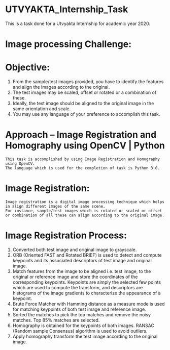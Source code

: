 # UTVYAKTA_Internship_Task
This is a task done for a Utvyakta Internship for academic year 2020.

# Image processing Challenge:
# Objective:
1.	From the sample/test images provided, you have to identify the features and align the images according to the original.
2.	The test images may be scaled, offset or rotated or a combination of these.
3.	Ideally, the test image should be aligned to the original image in the same orientation and scale.
4.	You may use any language of your preference to accomplish this task.	

# Approach – Image Registration and Homography using OpenCV | Python
	This task is accomplished by using Image Registration and Homography using OpenCV.
	The language which is used for the completion of task is Python 3.0. 
  
# Image Registration: 
	Image registration is a digital image processing technique which helps in align different images of the same scene. 
	For instance, sample/test images which is rotated or scaled or offset or combination of all these can align according to the original image.
  
# Image Registration Process:
1.	Converted both test image and original image to grayscale.
2.	ORB (Oriented FAST and Rotated BRIEF) is used to detect and compute keypoints and its associated descriptors of test image and original image.
3.	Match features from the image to be aligned i.e. test image, to the original or reference image and store the coordinates of the corresponding keypoints. Keypoints are simply the selected few points which are used to compute the transform, and descriptors are histograms of the image gradients to characterize the appearance of a keypoint.
4.	Brute Force Matcher with Hamming distance as a measure mode is used for matching keypoints of both test image and reference image.	
5.	Sorted the matches to pick the top matches and remove the noisy matches. Top 85% matches are selected.
6.	Homography is obtained for the keypoints of both images. RANSAC	(Random sample Consensus) algorithm is used to avoid outliers.
7.	Apply homography transform the test image according to the original image.

